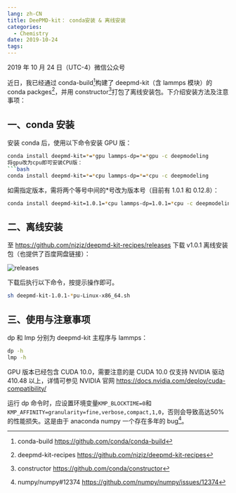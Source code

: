 ```yaml
---
lang: zh-CN
title: DeePMD-kit： conda安装 & 离线安装
categories:
  - Chemistry
date: 2019-10-24
tags:
---
```


2019 年 10 月 24 日（UTC-4）微信公众号

近日，我已经通过 conda-build[^1]构建了 deepmd-kit（含 lammps 模块）的 conda packges[^2]，并用 constructor[^3]打包了离线安装包。下介绍安装方法及注意事项：

## 一、conda 安装

安装 conda 后，使用以下命令安装 GPU 版：

````bash
conda install deepmd-kit=*=*gpu lammps-dp=*=*gpu -c deepmodeling
将gpu改为cpu即可安装CPU版：
```bash
conda install deepmd-kit=*=*cpu lammps-dp=*=*cpu -c deepmodeling
````

如需指定版本，需将两个等号中间的\*号改为版本号（目前有 1.0.1 和 0.12.8）：

```bash
conda install deepmd-kit=1.0.1=*cpu lammps-dp=1.0.1=*cpu -c deepmodeling
```

## 二、离线安装

至 https://github.com/njzjz/deepmd-kit-recipes/releases 下载 v1.0.1 离线安装包（也提供了百度网盘链接）：

![releases](//images.weserv.nl/?url=drive.google.com/uc?id=1X2f2pWYGfkKttjBkmCqhYfSljhcttXFO)

下载后执行以下命令，按提示操作即可。

```bash
sh deepmd-kit-1.0.1-*pu-Linux-x86_64.sh
```

## 三、使用与注意事项

dp 和 lmp 分别为 deepmd-kit 主程序与 lammps：

```bash
dp -h
lmp -h
```

GPU 版本已经包含 CUDA 10.0，需要注意的是 CUDA 10.0 仅支持 NVIDIA 驱动 410.48 以上，详情可参见 NVIDIA 官网 https://docs.nvidia.com/deploy/cuda-compatibility/

运行 dp 命令时，应设置环境变量`KMP_BLOCKTIME=0`和`KMP_AFFINITY=granularity=fine,verbose,compact,1,0`，否则会导致高达50%的性能损失。这是由于 anaconda numpy 一个存在多年的 bug[^4]。

[^1]: conda-build https://github.com/conda/conda-build
[^2]: deepmd-kit-recipes https://github.com/njzjz/deepmd-kit-recipes
[^3]: constructor https://github.com/conda/constructor
[^4]: numpy/numpy#12374 https://github.com/numpy/numpy/issues/12374
